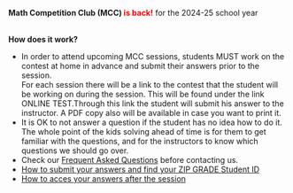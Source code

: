 <b>Math Competition Club (MCC) <font color="red">is back!</font></b> for the 2024-25 school year <br><br>

<b>How does it work?</b>
<br>
 *	 In order to attend upcoming MCC sessions, students MUST work on the contest at home in advance and submit their answers prior to the session. <br>
For each session there will be a link to the contest that the student will be working on during the session. This will be found under the link ONLINE TEST.Through this link the student will submit his answer to the instructor. A PDF copy also will be available in case you want to print it.
 *	It is OK to not answer a question if the student has no idea how to do it. The whole point of the kids solving ahead of time is for them to get familiar with the questions, and for the instructors to know which questions we should go over. <br>
 *	Check our <a href="https://renertmath.github.io/MCC_FAQ">Frequent Asked Questions</a> before contacting us.
 *	<a href="https://renertmath.github.io/MCC/MCC_ID_info">How to submit your answers and find your ZIP GRADE Student ID</a>
 *	<a href="https://renertmath.github.io/MCC/MCC_results">How to acces your answers after the session</a>

